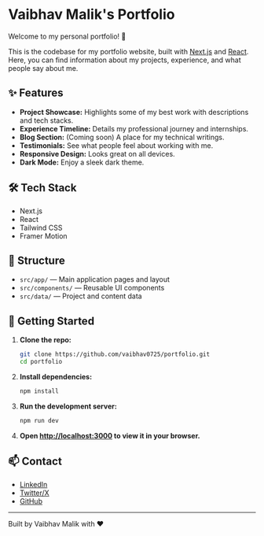 # Vaibhav Malik's Portfolio

Welcome to my personal portfolio! 🚀

This is the codebase for my portfolio website, built with [Next.js](https://nextjs.org/) and [React](https://react.dev/). Here, you can find information about my projects, experience, and what people say about me.

## ✨ Features

- **Project Showcase:** Highlights some of my best work with descriptions and tech stacks.
- **Experience Timeline:** Details my professional journey and internships.
- **Blog Section:** (Coming soon) A place for my technical writings.
- **Testimonials:** See what people feel about working with me.
- **Responsive Design:** Looks great on all devices.
- **Dark Mode:** Enjoy a sleek dark theme.

## 🛠️ Tech Stack

- Next.js
- React
- Tailwind CSS
- Framer Motion

## 📂 Structure

- `src/app/` — Main application pages and layout
- `src/components/` — Reusable UI components
- `src/data/` — Project and content data

## 🚀 Getting Started

1. **Clone the repo:**
   ```bash
   git clone https://github.com/vaibhav0725/portfolio.git
   cd portfolio
   ```

2. **Install dependencies:**
   ```bash
   npm install
   ```

3. **Run the development server:**
   ```bash
   npm run dev
   ```

4. **Open [http://localhost:3000](http://localhost:3000) to view it in your browser.**

## 📫 Contact

- [LinkedIn](https://www.linkedin.com/in/vm07/)
- [Twitter/X](https://x.com/vaibhavwork0725)
- [GitHub](https://github.com/vaibhav0725)

---

Built by Vaibhav Malik with ❤️
